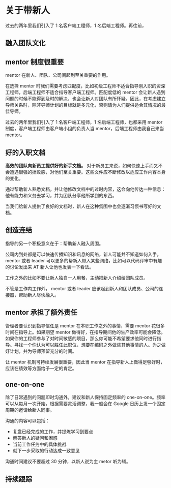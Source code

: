# 关于带新人

过去的两年里我们引入了 1 名客户端工程师，1 名后端工程师。再往前，





## 融入团队文化






## mentor 制度很重要

mentor 在新人、团队、公司间起到至关重要的作用。

在选择 mentor 时我们需要考虑匹配度，比如初级工程师不适合指导刚入职的资深工程师，后端工程师不适合指导客户端工程师。匹配度低的 mentor 会让新人遇到问题的时候不能得到及时的解决，也会让新人对团队有所怀疑。因此，在考虑建立导师关系时，除非导师计划的目标就是多元化，否则请为人们提供适合其情况的最佳导师。

过去的两年里我们引入了 1 名客户端工程师，1 名后端工程师，也都采用 mentor 制度，客户端工程师由客户端小组的负责人当 mentor，后端工程师由我自己来当 mentor。

## 好的入职文档

**高效的团队向新员工提供好的新手文档。** 对于新员工来说，如何快速上手而又不会遭遇很强的挫败感，对他们至关重要。这些文件应不断修改以适应工作内容本身的变化。

通过帮助新人熟悉文档，并让他修改文档中的过时内容，这会向他传达一种信息：他有能力和义务去学习，并为团队分享他所学到的东西。

当我们给新人提供了良好的文档时，新人在这种氛围中也会逐渐习惯书写好的文档。

## 创造连结
指导的另一个积极意义在于：帮助新人融入周围。

公司内到处都是可以快速传播知识和讯息的网络，新人可能并不知道如何入手。 mentor 或者 leader 可以更多的帮新人带入某些网络，比如可以代码评审中有趣的讨论发出来 AT 新人让他也发表一下看法。

工作之外的比如不要让新人独自一人用餐，主动把新人介绍给团队成员。

不管是工作内工作外， mentor 或者 leader 应该起到新人和团队成员、公司的连接器，帮助新人尽快融入。

## mentor 承担了额外责任

管理者要认识到指导信任是 mentor 在本职工作之外的事情，需要 mentor 花很多时间在指导上。如果期望 mentor 做得好，在指导期间他的生产效率可能会降低。如果你的工程师参与了对时间敏感的项目，那么你可能不希望要求他同时进行指导。寻找一个你认为可以胜任此职位，想要在编码之外做些其他事情的人。为之做好计划，并为导师预留充分的时间。

让 mentor 机制可持续发展很重要，因此当 mentor 在指导新人上做得足够好时，应该在绩效等方面给予一定的肯定。

## one-on-one

除了日常遇到的问题即时沟通外，建议和新人保持固定频率的 one-on-one。频率可以从每月一次开始，根据需要灵活调整，我一般会在 Google 日历上发一个固定周期的邀请给新人同事。

沟通的内容可以包括：
- 复盘已经完成的工作，并提炼学习到要点
- 解答新人的疑问和困惑
- 当前工作任务中的具体挑战
- 就下一步采取的行动达成一致意见

沟通时间建议不要超过 30 分钟，以新人说为主 metor 听为辅。

## 持续跟踪